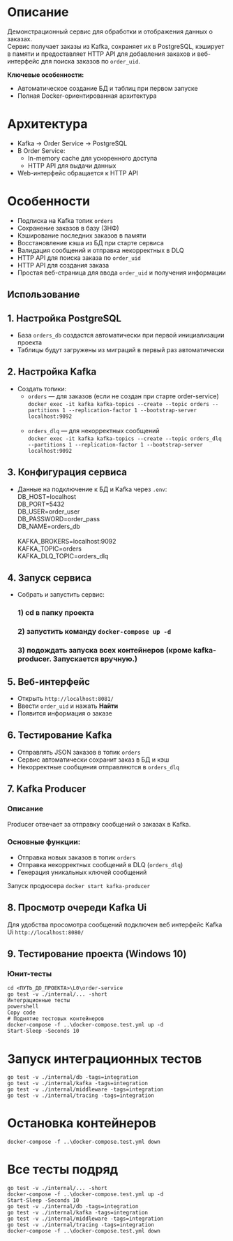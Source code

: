 # Описание
Демонстрационный сервис для обработки и отображения данных о заказах.  
Сервис получает заказы из Kafka, сохраняет их в PostgreSQL, кэширует в памяти и предоставляет HTTP API для добавления закахов и веб-интерфейс для поиска заказов по `order_uid`.

**Ключевые особенности:**
- Автоматическое создание БД и таблиц при первом запуске
- Полная Docker-ориентированная архитектура

# Архитектура
- Kafka → Order Service → PostgreSQL
- В Order Service:
    - In-memory cache для ускоренного доступа
    - HTTP API для выдачи данных
- Web-интерфейс обращается к HTTP API

# Особенности
- Подписка на Kafka топик `orders`
- Сохранение заказов в базу (3НФ)
- Кэширование последних заказов в памяти
- Восстановление кэша из БД при старте сервиса
- Валидация сообщений и отправка некорректных в DLQ
- HTTP API для поиска заказа по `order_uid`
- HTTP API для создания заказа
- Простая веб-страница для ввода `order_uid` и получения информации

## Использование

## 1. Настройка PostgreSQL
- База `orders_db` создастся автоматически при первой инициализации проекта
- Таблицы будут загружены из миграций в первый раз автоматически

## 2. Настройка Kafka
- Создать топики:
    - `orders` — для заказов (если не создан при старте order-service)<br>
      `docker exec -it kafka kafka-topics --create --topic orders --partitions 1 --replication-factor 1 --bootstrap-server localhost:9092`<br><br>
    - `orders_dlq` — для некорректных сообщений<br>
      `docker exec -it kafka kafka-topics --create --topic orders_dlq --partitions 1 --replication-factor 1 --bootstrap-server localhost:9092`

## 3. Конфигурация сервиса
- Данные на подключение к БД и Kafka через `.env`:<br>
  DB_HOST=localhost<br>
  DB_PORT=5432<br>
  DB_USER=order_user<br>
  DB_PASSWORD=order_pass<br>
  DB_NAME=orders_db
  <br><br>
KAFKA_BROKERS=localhost:9092<br>
KAFKA_TOPIC=orders<br>
KAFKA_DLQ_TOPIC=orders_dlq<br>

## 4. Запуск сервиса
- Собрать и запустить сервис:<br>
  ### 1) cd в папку проекта<br>
  ### 2) запустить команду `docker-compose up -d`
  ### 3) подождать запуска всех контейнеров (кроме kafka-producer. Запускается вручную.)

## 5. Веб-интерфейс
- Открыть `http://localhost:8081/`
- Ввести `order_uid` и нажать **Найти**
- Появится информация о заказе

## 6. Тестирование Kafka
- Отправлять JSON заказов в топик `orders`
- Сервис автоматически сохранит заказ в БД и кэш
- Некорректные сообщения отправляются в `orders_dlq`

## 7. Kafka Producer
 
### Описание
Producer отвечает за отправку сообщений о заказах в Kafka.
### Основные функции:
- Отправка новых заказов в топик `orders`
- Отправка некорректных сообщений в DLQ (`orders_dlq`)
- Генерация уникальных ключей сообщений

Запуск продюсера `docker start kafka-producer`

## 8. Просмотр очереди Kafka Ui
Для удобства просомотра сообщений подключен веб интерфейс Kafka Ui
`http://localhost:8080/`

## 9. Тестирование проекта (Windows 10)

### Юнит-тесты
```
cd <ПУТЬ_ДО_ПРОЕКТА>\L0\order-service
go test -v ./internal/... -short
Интеграционные тесты
powershell
Copy code
# Поднятие тестовых контейнеров
docker-compose -f ..\docker-compose.test.yml up -d
Start-Sleep -Seconds 10
```
# Запуск интеграционных тестов
```
go test -v ./internal/db -tags=integration
go test -v ./internal/kafka -tags=integration
go test -v ./internal/middleware -tags=integration
go test -v ./internal/tracing -tags=integration
```
# Остановка контейнеров
```
docker-compose -f ..\docker-compose.test.yml down
```
# Все тесты подряд
 ```
go test -v ./internal/... -short
docker-compose -f ..\docker-compose.test.yml up -d
Start-Sleep -Seconds 10
go test -v ./internal/db -tags=integration
go test -v ./internal/kafka -tags=integration
go test -v ./internal/middleware -tags=integration
go test -v ./internal/tracing -tags=integration
docker-compose -f ..\docker-compose.test.yml down
```